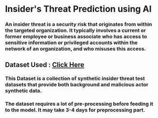 # Insider's Threat Prediction using AI

### An insider threat is a security risk that originates from within the targeted organization. It typically involves a current or former employee or business associate who has access to sensitive information or privileged accounts within the network of an organization, and who misuses this access.

## Dataset Used : [Click Here](https://resources.sei.cmu.edu/library/asset-view.cfm?assetid=508099)
### This Dataset is a collection of synthetic insider threat test datasets that provide both background and malicious actor synthetic data.

### The dataset requires a lot of pre-processing before feeding it to the model. It may take 3-4 days for preprocessing part. 
